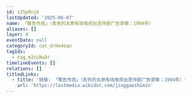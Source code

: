 ```yaml
---
id: s25p9nj6
lastUpdated: '2025-06-07'
name: 「敬告市民」（丢失的太原有线电视台恶作剧广告录像；1994年）
aliases: []
layer: 4
eventDate: null
categoryId: cat_drHx4oqn
tagIds:
  - tag_m2cLNuOr
timelineEvents: []
relations: []
titledLinks:
  - title: '链接: 「敬告市民」（丢失的太原有线电视台恶作剧广告录像；1994年）'
    url: 'https://lostmedia.wikidot.com/jinggaoshimin'
---
```


